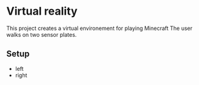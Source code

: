 # Virtual reality
This project creates a virtual environement for playing Minecraft
The user walks on two sensor plates.

## Setup
* left
* right
